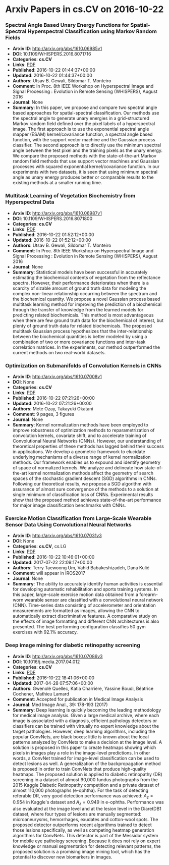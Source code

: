 # Arxiv Papers in cs.CV on 2016-10-22
### Spectral Angle Based Unary Energy Functions for Spatial-Spectral Hyperspectral Classification using Markov Random Fields
- **Arxiv ID**: http://arxiv.org/abs/1610.06985v1
- **DOI**: 10.1109/WHISPERS.2016.8071716
- **Categories**: **cs.CV**
- **Links**: [PDF](http://arxiv.org/pdf/1610.06985v1)
- **Published**: 2016-10-22 01:44:37+00:00
- **Updated**: 2016-10-22 01:44:37+00:00
- **Authors**: Utsav B. Gewali, Sildomar T. Monteiro
- **Comment**: In Proc. 8th IEEE Workshop on Hyperspectral Image and Signal
  Processing : Evolution in Remote Sensing (WHISPERS), August 2016
- **Journal**: None
- **Summary**: In this paper, we propose and compare two spectral angle based approaches for spatial-spectral classification. Our methods use the spectral angle to generate unary energies in a grid-structured Markov random field defined over the pixel labels of a hyperspectral image. The first approach is to use the exponential spectral angle mapper (ESAM) kernel/covariance function, a spectral angle based function, with the support vector machine and the Gaussian process classifier. The second approach is to directly use the minimum spectral angle between the test pixel and the training pixels as the unary energy. We compare the proposed methods with the state-of-the-art Markov random field methods that use support vector machines and Gaussian processes with squared exponential kernel/covariance function. In our experiments with two datasets, it is seen that using minimum spectral angle as unary energy produces better or comparable results to the existing methods at a smaller running time.



### Multitask Learning of Vegetation Biochemistry from Hyperspectral Data
- **Arxiv ID**: http://arxiv.org/abs/1610.06987v1
- **DOI**: 10.1109/WHISPERS.2016.8071800
- **Categories**: **cs.CV**
- **Links**: [PDF](http://arxiv.org/pdf/1610.06987v1)
- **Published**: 2016-10-22 01:52:12+00:00
- **Updated**: 2016-10-22 01:52:12+00:00
- **Authors**: Utsav B. Gewali, Sildomar T. Monteiro
- **Comment**: In Proc. 8th IEEE Workshop on Hyperspectral Image and Signal
  Processing : Evolution in Remote Sensing (WHISPERS), August 2016
- **Journal**: None
- **Summary**: Statistical models have been successful in accurately estimating the biochemical contents of vegetation from the reflectance spectra. However, their performance deteriorates when there is a scarcity of sizable amount of ground truth data for modeling the complex non-linear relationship occurring between the spectrum and the biochemical quantity. We propose a novel Gaussian process based multitask learning method for improving the prediction of a biochemical through the transfer of knowledge from the learned models for predicting related biochemicals. This method is most advantageous when there are few ground truth data for the biochemical of interest, but plenty of ground truth data for related biochemicals. The proposed multitask Gaussian process hypothesizes that the inter-relationship between the biochemical quantities is better modeled by using a combination of two or more covariance functions and inter-task correlation matrices. In the experiments, our method outperformed the current methods on two real-world datasets.



### Optimization on Submanifolds of Convolution Kernels in CNNs
- **Arxiv ID**: http://arxiv.org/abs/1610.07008v1
- **DOI**: None
- **Categories**: **cs.CV**
- **Links**: [PDF](http://arxiv.org/pdf/1610.07008v1)
- **Published**: 2016-10-22 07:21:26+00:00
- **Updated**: 2016-10-22 07:21:26+00:00
- **Authors**: Mete Ozay, Takayuki Okatani
- **Comment**: 9 pages, 3 figures
- **Journal**: None
- **Summary**: Kernel normalization methods have been employed to improve robustness of optimization methods to reparametrization of convolution kernels, covariate shift, and to accelerate training of Convolutional Neural Networks (CNNs). However, our understanding of theoretical properties of these methods has lagged behind their success in applications. We develop a geometric framework to elucidate underlying mechanisms of a diverse range of kernel normalization methods. Our framework enables us to expound and identify geometry of space of normalized kernels. We analyze and delineate how state-of-the-art kernel normalization methods affect the geometry of search spaces of the stochastic gradient descent (SGD) algorithms in CNNs. Following our theoretical results, we propose a SGD algorithm with assurance of almost sure convergence of the methods to a solution at single minimum of classification loss of CNNs. Experimental results show that the proposed method achieves state-of-the-art performance for major image classification benchmarks with CNNs.



### Exercise Motion Classification from Large-Scale Wearable Sensor Data Using Convolutional Neural Networks
- **Arxiv ID**: http://arxiv.org/abs/1610.07031v3
- **DOI**: None
- **Categories**: **cs.CV**, cs.LG
- **Links**: [PDF](http://arxiv.org/pdf/1610.07031v3)
- **Published**: 2016-10-22 10:46:01+00:00
- **Updated**: 2017-07-22 22:09:17+00:00
- **Authors**: Terry Taewoong Um, Vahid Babakeshizadeh, Dana Kulić
- **Comment**: will appear in IROS2017
- **Journal**: None
- **Summary**: The ability to accurately identify human activities is essential for developing automatic rehabilitation and sports training systems. In this paper, large-scale exercise motion data obtained from a forearm-worn wearable sensor are classified with a convolutional neural network (CNN). Time-series data consisting of accelerometer and orientation measurements are formatted as images, allowing the CNN to automatically extract discriminative features. A comparative study on the effects of image formatting and different CNN architectures is also presented. The best performing configuration classifies 50 gym exercises with 92.1% accuracy.



### Deep image mining for diabetic retinopathy screening
- **Arxiv ID**: http://arxiv.org/abs/1610.07086v3
- **DOI**: 10.1016/j.media.2017.04.012
- **Categories**: **cs.CV**
- **Links**: [PDF](http://arxiv.org/pdf/1610.07086v3)
- **Published**: 2016-10-22 18:41:06+00:00
- **Updated**: 2017-04-28 07:57:06+00:00
- **Authors**: Gwenolé Quellec, Katia Charrière, Yassine Boudi, Béatrice Cochener, Mathieu Lamard
- **Comment**: Accepted for publication in Medical Image Analysis
- **Journal**: Med Image Anal., 39: 178-193 (2017)
- **Summary**: Deep learning is quickly becoming the leading methodology for medical image analysis. Given a large medical archive, where each image is associated with a diagnosis, efficient pathology detectors or classifiers can be trained with virtually no expert knowledge about the target pathologies. However, deep learning algorithms, including the popular ConvNets, are black boxes: little is known about the local patterns analyzed by ConvNets to make a decision at the image level. A solution is proposed in this paper to create heatmaps showing which pixels in images play a role in the image-level predictions. In other words, a ConvNet trained for image-level classification can be used to detect lesions as well. A generalization of the backpropagation method is proposed in order to train ConvNets that produce high-quality heatmaps. The proposed solution is applied to diabetic retinopathy (DR) screening in a dataset of almost 90,000 fundus photographs from the 2015 Kaggle Diabetic Retinopathy competition and a private dataset of almost 110,000 photographs (e-ophtha). For the task of detecting referable DR, very good detection performance was achieved: $A_z = 0.954$ in Kaggle's dataset and $A_z = 0.949$ in e-ophtha. Performance was also evaluated at the image level and at the lesion level in the DiaretDB1 dataset, where four types of lesions are manually segmented: microaneurysms, hemorrhages, exudates and cotton-wool spots. The proposed detector outperforms recent algorithms trained to detect those lesions specifically, as well as competing heatmap generation algorithms for ConvNets. This detector is part of the Messidor system for mobile eye pathology screening. Because it does not rely on expert knowledge or manual segmentation for detecting relevant patterns, the proposed solution is a promising image mining tool, which has the potential to discover new biomarkers in images.



